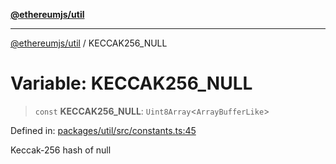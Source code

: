 [**@ethereumjs/util**](../README.md)

***

[@ethereumjs/util](../README.md) / KECCAK256\_NULL

# Variable: KECCAK256\_NULL

> `const` **KECCAK256\_NULL**: `Uint8Array`\<`ArrayBufferLike`\>

Defined in: [packages/util/src/constants.ts:45](https://github.com/ethereumjs/ethereumjs-monorepo/blob/master/packages/util/src/constants.ts#L45)

Keccak-256 hash of null
